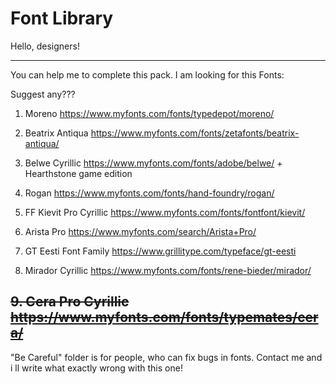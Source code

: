 # Font Library

Hello, designers! 

------------------------------------------------------------------------------------------------------------------------
You can help me to complete this pack.
I am looking for this Fonts:

Suggest any???

1. Moreno					https://www.myfonts.com/fonts/typedepot/moreno/

2. Beatrix Antiqua			https://www.myfonts.com/fonts/zetafonts/beatrix-antiqua/

3. Belwe Cyrillic			https://www.myfonts.com/fonts/adobe/belwe/ + Hearthstone game edition 

4. Rogan					https://www.myfonts.com/fonts/hand-foundry/rogan/

5. FF Kievit Pro Cyrillic	https://www.myfonts.com/fonts/fontfont/kievit/	

6. Arista Pro				https://www.myfonts.com/search/Arista+Pro/

7. GT Eesti Font Family		https://www.grillitype.com/typeface/gt-eesti

8. Mirador Cyrillic			https://www.myfonts.com/fonts/rene-bieder/mirador/

<del> 9. Cera Pro	Cyrillic		https://www.myfonts.com/fonts/typemates/cera/ </del>
------------------------------------------------------------------------------------------------------------------------

"Be Careful" folder is for people, who can fix bugs in fonts. Contact me and i ll write what exactly wrong with this one!